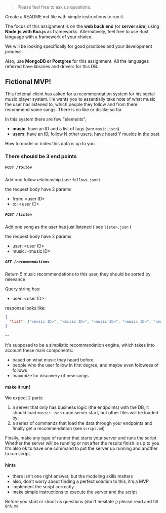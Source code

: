 > Please feel free to ask us questions.

Create a README.md file with simple instructions to run it.

The focus of this assignment is on the **web back end** (or **server side**) using **Node.js with Koa.js** as frameworks. Alternatively, feel free to use Rust language with a framework of your choice.

We will be looking specifically for good practices and your development process.

Also, use **MongoDB or Postgres** for this assignment. All the languages referred have libraries and drivers for this DB.

## Fictional MVP!

This fictional client has asked for a recommendation system for his social music player system.
He wants you to essentially take note of what music the user has listened to, which people they follow and from there recommend some songs. There is no like or dislike so far.

In this system there are few "elements";

- **music**: have an ID and a list of tags (see `music.json`)
- **users**: have an ID, follow N other users, have heard Y musics in the past.

How to model or index this data is up to you.

### There should be 3 end points

##### `POST /follow`
Add one follow relationship (see `follows.json`)

the request body have 2 params:
- from: \<user ID\>
- to: \<user ID\>

##### `POST /listen`
Add one song as the user has just listened ( see `listen.json` )

the request body have 2 params:
- user: \<user ID\>
- music: \<music ID\>

##### `GET /recommendations`
Return 5 music recommendations to this user, they should be sorted by relevance

Query string has:
- user: \<user ID\>

response looks like:

```json
{
  "list": ["<music ID>", "<music ID>", "<music ID>", "<music ID>", "<music ID>"]
}
```

--

It's supposed to be a simplistic recommendation engine, which takes into account these main components:
- based on what music they heard before
- people who the user follow in first degree, and maybe even folowees of follows
- maximize for discovery of new songs

#### make it run!

We expect 2 parts:

1. a server that only has business logic (the endpoints) with the DB, it should load `musics.json` upon server start, but other files will be loaded by:
2. a series of commands that load the data through your endpoints and finally get a recommendation (see `script.md`)

Finally, make any type of runner that starts your server and runs the script. Whether the server will be running or not after the results finish is up to you. It's also ok to have one command to put the server up running and another to run script.

#### hints
- there isn't one right answer, but the modeling skills matters
- also, don't worry about finding a perfect solution to this, it's a MVP
- implement the script correctly
- make simple instructions to execute the server and the script

Before you start or shoot us questions (don't hesitate ;) please read and fill `QnA.md`
